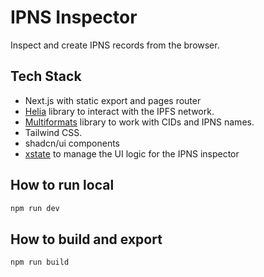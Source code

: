 # IPNS Inspector

Inspect and create IPNS records from the browser.

## Tech Stack

- Next.js with static export and pages router
- [Helia](https://github.com/ipfs/helia) library to interact with the IPFS network.
- [Multiformats](https://github.com/multiformats/js-multiformats) library to work with CIDs and IPNS names.
- Tailwind CSS.
- shadcn/ui components
- [xstate](https://github.com/statelyai/xstate) to manage the UI logic for the IPNS inspector

## How to run local

```bash
npm run dev
```

## How to build and export

```bash
npm run build
```
